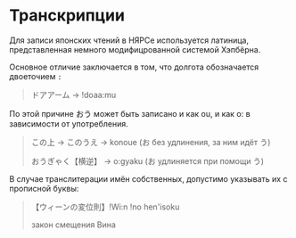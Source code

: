 # Транскрипции

Для записи японских чтений в НЯРСе используется латиница, представленная немного модифицрованной системой Хэпбёрна.

Основное отличие заключается в том, что долгота обозначается двоеточием `:`

> ドアアーム -> !doaa:mu

По этой причине おう может быть записано и как ou, и как o: в зависимости от употребления.

> この上 -> このうえ -> konoue (お без удлинения, за ним идёт う)
>
> おうぎゃく【横逆】 -> o:gyaku (お удлиняется при помощи う)

В случае транслитерации имён собственных, допустимо указывать их с прописной буквы:

> 【ウィーンの変位則】!Wi:n !no hen'isoku
>
> закон смещения Вина

